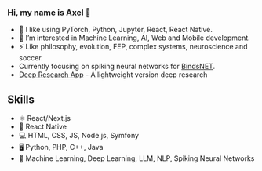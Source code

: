 ### Hi, my name is Axel 👋 
- 🌱 I like using PyTorch, Python, Jupyter, React, React Native.
- 🤔 I’m interested in Machine Learning, AI, Web and Mobile development.
- ⚡  Like philosophy, evolution, FEP, complex systems, neuroscience and soccer.
- Currently focusing on spiking neural networks for [BindsNET](https://github.com/BindsNET).
- [Deep Research App](https://alyonka.xyz) - A lightweight version deep research

## Skills 
* ⚛ React/Next.js
* 📱 React Native
* 💻 HTML, CSS, JS, Node.js, Symfony
* 🖥 Python, PHP, C++, Java
* 🧮 Machine Learning, Deep Learning, LLM, NLP, Spiking Neural Networks

